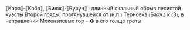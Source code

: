 ---
---

⟦Кара⟧-⟦Коба⟧, ⟦Биюк⟧-⟦Бурун⟧
: длинный скальный обрыв лесистой куэсты Второй гряды, протянувшейся от ⦅н.п.⦆ Терновка ⦅Бахч.⦆ к ⦅З⦆, в направлении Мекензиевых гор – ❶ в его толще гроты.
